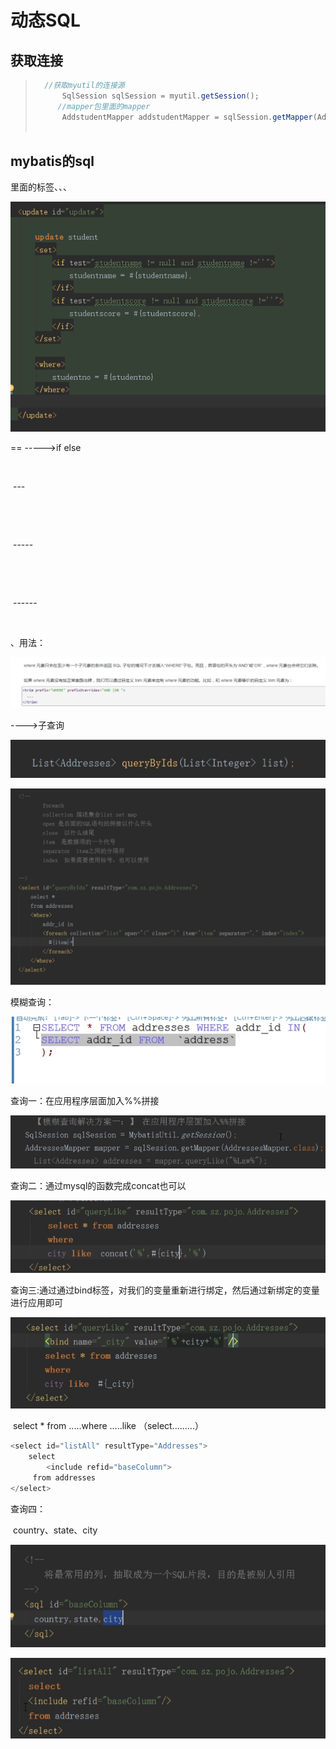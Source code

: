 # 动态SQL

## 获取连接

> ``` java
>  	//获取myutil的连接源	
> 		SqlSession sqlSession = myutil.getSession();
>      //mapper包里面的mapper  
> 		AddstudentMapper addstudentMapper = sqlSession.getMapper(AddstudentMapper.class);
>        
> ```
>





## mybatis的sql

里面的标签<set></set>、<where></where>、<choose></choose>、<trim></trim>

![1553139308998](assets/1553139308998.png)



<choose>          == ----->if  else

​	<when test="----">	

​		---

​	</when>

​	<when test="----">

​		-----

​	</when>	

​	<otherwise>

​		------

​	</otherwise>

</choose>



<trim>、</trim>用法：

![1553141228832](assets/1553141228832.png)





<foreach collection="list" open="(" close=")" item="item" separator="," index="index">

</foreach>---->子查询

![1553215697909](assets/1553215697909.png)

![1553215492366](assets/1553215492366.png)







模糊查询：



![1553215192006](assets/1553215192006.png)

查询一：在应用程序层面加入%%拼接

![1553216277962](assets/1553216277962.png)



查询二：通过mysql的函数完成concat也可以

![1553216359320](assets/1553216359320.png)

查询三:通过通过bind标签，对我们的变量重新进行绑定，然后通过新绑定的变量进行应用即可

![1553216984257](assets/1553216984257.png)





​	select * from .....where .....like （select.........）


```java
<select id="listAll" resultType="Addresses">
    select
    	<include refid="baseColumn">
     from addresses       
</select>
```

查询四：

<sql id= "baseColumn">

​	country、state、city

<sql>

![1553217774321](assets/1553217774321.png)

![1553217701694](assets/1553217701694.png)


